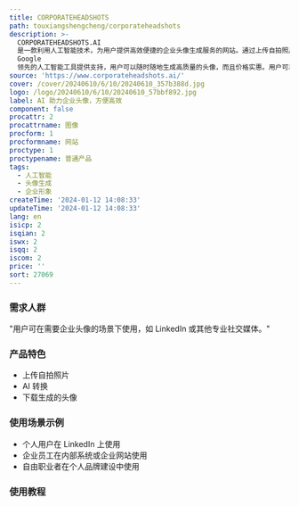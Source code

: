 ```yaml
---
title: CORPORATEHEADSHOTS
path: touxiangshengcheng/corporateheadshots
description: >-
  CORPORATEHEADSHOTS.AI
  是一款利用人工智能技术，为用户提供高效便捷的企业头像生成服务的网站。通过上传自拍照片，用户可以在不费力、不花大价钱的情况下获得专业的企业头像。该产品由
  Google
  领先的人工智能工具提供支持，用户可以随时随地生成高质量的头像，而且价格实惠。用户可以选择不同的套餐，享受不同数量和风格的头像生成服务。同时，该产品也提供常见问题解答，保障数据隐私，以及用户条款等相关信息。
source: 'https://www.corporateheadshots.ai/'
cover: /cover/20240610/6/10/20240610_357b388d.jpg
logo: /logo/20240610/6/10/20240610_57bbf892.jpg
label: AI 助力企业头像，方便高效
component: false
procattr: 2
procattrname: 图像
procform: 1
procformname: 网站
proctype: 1
proctypename: 普通产品
tags:
  - 人工智能
  - 头像生成
  - 企业形象
createTime: '2024-01-12 14:08:33'
updateTime: '2024-01-12 14:08:33'
lang: en
isicp: 2
isqian: 2
iswx: 2
isqq: 2
iscom: 2
price: ''
sort: 27069
---
```




### 需求人群
"用户可在需要企业头像的场景下使用，如 LinkedIn 或其他专业社交媒体。"

### 产品特色
* 上传自拍照片
* AI 转换
* 下载生成的头像

### 使用场景示例
* 个人用户在 LinkedIn 上使用
* 企业员工在内部系统或企业网站使用
* 自由职业者在个人品牌建设中使用

### 使用教程


  
